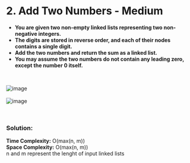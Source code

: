 
# 2. Add Two Numbers - Medium
<ul>
<li><B>You are given two non-empty linked lists representing two non-negative integers.</B></li>
<li><B>The digits are stored in reverse order, and each of their nodes contains a single digit.</B></li>
<li><B>Add the two numbers and return the sum as a linked list.</B></li>
<li><B>You may assume the two numbers do not contain any leading zero, except the number 0 itself.</B></li>
</ul>
</br>

![image](https://user-images.githubusercontent.com/121593487/210188198-d9ec3a8c-f79a-4f6c-a336-64d808d73007.png)
</br></br>
![image](https://user-images.githubusercontent.com/121593487/210188203-46fdc65a-3cd4-4015-b9a7-656521f886d2.png)

</br>

### Solution:
<B>Time Complexity:</B> O(max(n, m))</br>
<B>Space Complexity:</B> O(max(n, m))
</br>
 n and m represent the lenght of input linked lists</br>
 
